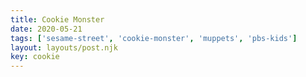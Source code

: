 ```yaml
---
title: Cookie Monster
date: 2020-05-21
tags: ['sesame-street', 'cookie-monster', 'muppets', 'pbs-kids']
layout: layouts/post.njk
key: cookie
---
```

